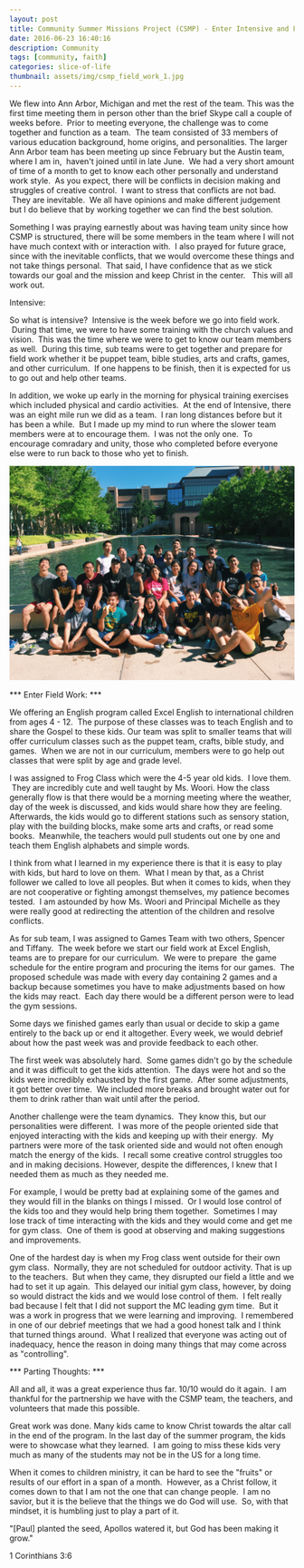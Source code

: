 ```yaml
---
layout: post
title: Community Summer Missions Project (CSMP) - Enter Intensive and Field Work
date: 2016-06-23 16:40:16
description: Community
tags: [community, faith]
categories: slice-of-life
thumbnail: assets/img/csmp_field_work_1.jpg
---
```

We flew into Ann Arbor, Michigan and met the rest of the team. This was the first time meeting them in person other than the brief Skype call a couple of weeks before.  Prior to meeting everyone, the challenge was to come together and function as a team.  The team consisted of 33 members of various education background, home origins, and personalities. The larger Ann Arbor team has been meeting up since February but the Austin team, where I am in,  haven't joined until in late June.  We had a very short amount of time of a month to get to know each other personally and understand work style.  As you expect, there will be conflicts in decision making and struggles of creative control.  I want to stress that conflicts are not bad.  They are inevitable.  We all have opinions and make different judgement but I do believe that by working together we can find the best solution.

Something I was praying earnestly about was having team unity since how CSMP is structured, there will be some members in the team where I will not have much context with or interaction with.  I also prayed for future grace, since with the inevitable conflicts, that we would overcome these things and not take things personal.  That said, I have confidence that as we stick towards our goal and the mission and keep Christ in the center.   This will all work out.

Intensive:

So what is intensive?  Intensive is the week before we go into field work.  During that time, we were to have some training with the church values and vision.  This was the time where we were to get to know our team members as well.  During this time, sub teams were to get together and prepare for field work whether it be puppet team, bible studies, arts and crafts, games, and other curriculum.  If one happens to be finish, then it is expected for us to go out and help other teams.

In addition, we woke up early in the morning for physical training exercises which included physical and cardio activities.  At the end of Intensive, there was an eight mile run we did as a team.  I ran long distances before but it has been a while.  But I made up my mind to run where the slower team members were at to encourage them.  I was not the only one.  To encourage comradary and unity, those who completed before everyone else were to run back to those who yet to finish.

![CSMP Team Photo](https://github.com/godot107/godot107.github.io/blob/cb56b5f3541bb183842cbca9893a9e8f070f6cdc/assets/img/csmp_field_work_2.jpg?raw=true)


*** Enter Field Work: *** 

We offering an English program called Excel English to international children from ages 4 - 12.  The purpose of these classes was to teach English and to share the Gospel to these kids. Our team was split to smaller teams that will offer curriculum classes such as the puppet team, crafts, bible study, and games.  When we are not in our curriculum, members were to go help out classes that were split by age and grade level.

I was assigned to Frog Class which were the 4-5 year old kids.  I love them.  They are incredibly cute and well taught by Ms. Woori. How the class generally flow is that there would be a morning meeting where the weather, day of the week is discussed, and kids would share how they are feeling. Afterwards, the kids would go to different stations such as sensory station, play with the building blocks, make some arts and crafts, or read some books.  Meanwhile, the teachers would pull students out one by one and teach them English alphabets and simple words.

I think from what I learned in my experience there is that it is easy to play with kids, but hard to love on them.  What I mean by that, as a Christ follower we called to love all peoples. But when it comes to kids, when they are not cooperative or fighting amongst themselves, my patience becomes tested.  I am astounded by how Ms. Woori and Principal Michelle as they were really good at redirecting the attention of the children and resolve conflicts.

As for sub team, I was assigned to Games Team with two others, Spencer and Tiffany.  The week before we start our field work at Excel English, teams are to prepare for our curriculum.  We were to prepare  the game schedule for the entire program and procuring the items for our games.  The proposed schedule was made with every day containing 2 games and a backup because sometimes you have to make adjustments based on how the kids may react.  Each day there would be a different person were to lead the gym sessions.

Some days we finished games early than usual or decide to skip a game entirely to the back up or end it altogether. Every week, we would debrief about how the past week was and provide feedback to each other.

The first week was absolutely hard.  Some games didn't go by the schedule and it was difficult to get the kids attention.  The days were hot and so the kids were incredibly exhausted by the first game.  After some adjustments, it got better over time.  We included more breaks and brought water out for them to drink rather than wait until after the period.

Another challenge were the team dynamics.  They know this, but our personalities were different.  I was more of the people oriented side that enjoyed interacting with the kids and keeping up with their energy.  My partners were more of the task oriented side and would not often enough match the energy of the kids.  I recall some creative control struggles too and in making decisions. However, despite the differences, I knew that I needed them as much as they needed me.

For example, I would be pretty bad at explaining some of the games and they would fill in the blanks on things I missed.  Or I would lose control of the kids too and they would help bring them together.  Sometimes I may lose track of time interacting with the kids and they would come and get me for gym class.  One of them is good at observing and making suggestions and improvements.

One of the hardest day is when my Frog class went outside for their own gym class.  Normally, they are not scheduled for outdoor activity. That is up to the teachers.  But when they came, they disrupted our field a little and we had to set it up again.  This delayed our initial gym class, however, by doing so would distract the kids and we would lose control of them.  I felt really bad because I felt that I did not support the MC leading gym time.  But it was a work in progress that we were learning and improving.  I remembered in one of our debrief meetings that we had a good honest talk and I think that turned things around.  What I realized that everyone was acting out of inadequacy, hence the reason in doing many things that may come across as "controlling".

*** Parting Thoughts: *** 

All and all, it was a great experience thus far. 10/10 would do it again.  I am thankful for the partnership we have with the CSMP team, the teachers, and volunteers that made this possible.

Great work was done. Many kids came to know Christ towards the altar call in the end of the program. In the last day of the summer program, the kids were to showcase what they learned.  I am going to miss these kids very much as many of the students may not be in the US for a long time.

When it comes to children ministry, it can be hard to see the "fruits" or results of our effort in a span of a month.  However, as a Christ follow, it comes down to that I am not the one that can change people.  I am no savior, but it is the believe that the things we do God will use.  So, with that mindset, it is humbling just to play a part of it.

"[Paul] planted the seed, Apollos watered it, but God has been making it grow."

1 Corinthians 3:6